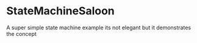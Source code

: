 # StateMachineSaloon
A super simple state machine example its not elegant but it demonstrates the concept

